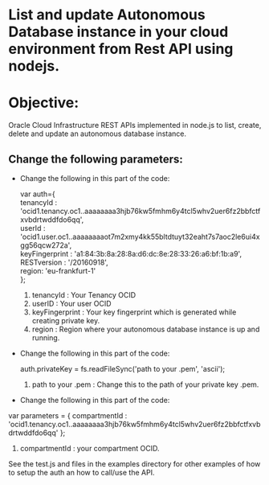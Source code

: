 # List and update Autonomous Database instance in your cloud environment from Rest API using nodejs.

# Objective:

Oracle Cloud Infrastructure REST APIs implemented in node.js to list, create, delete and update an autonomous database instance.  

## Change the following parameters:

- Change the following in this part of the code: 

  var auth={  
    tenancyId : 'ocid1.tenancy.oc1..aaaaaaaa3hjb76kw5fmhm6y4tcl5whv2uer6fz2bbfctfxvbdrtwddfdo6qq',  
    userId : 'ocid1.user.oc1..aaaaaaaaot7m2xmy4kk55bltdtuyt32eaht7s7aoc2le6ui4xgg56qcw272a',  
    keyFingerprint : 'a1:84:3b:8a:28:8a:d6:dc:8e:28:33:26:a6:bf:1b:a9',  
    RESTversion : '/20160918',  
    region: 'eu-frankfurt-1'  
  };  
  
  1. tenancyId : Your Tenancy OCID
  2. userID : Your user OCID
  3. keyFingerprint : Your key fingerprint which is generated while creating private key.
  4. region : Region where your autonomous database instance is up and running. 

- Change the following in this part of the code:
  
  auth.privateKey = fs.readFileSync('path to your .pem', 'ascii');

  1. path to your .pem : Change this to the path of your private key .pem.
  
- Change the following in this part of the code:

var parameters = {
  compartmentId : 'ocid1.tenancy.oc1..aaaaaaaa3hjb76kw5fmhm6y4tcl5whv2uer6fz2bbfctfxvbdrtwddfdo6qq'
};

  1. compartmentId : your compartment OCID.
  
See the test.js and files in the examples directory for other examples of how to setup the auth an how to call/use the API.
